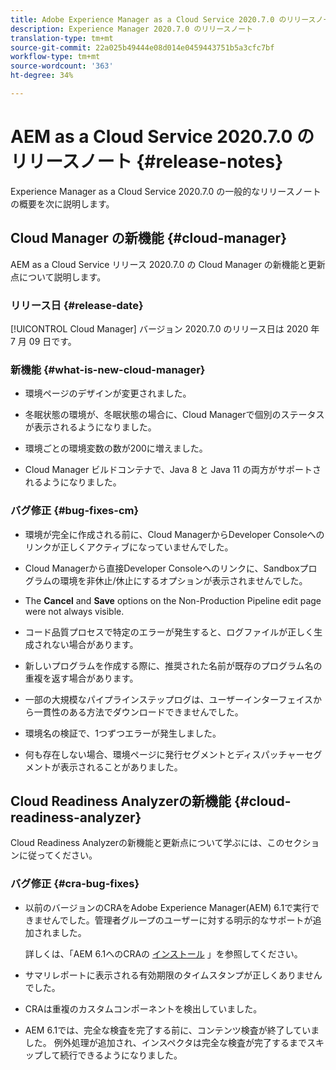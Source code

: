```yaml
---
title: Adobe Experience Manager as a Cloud Service 2020.7.0 のリリースノート
description: Experience Manager 2020.7.0 のリリースノート
translation-type: tm+mt
source-git-commit: 22a025b49444e08d014e0459443751b5a3cfc7bf
workflow-type: tm+mt
source-wordcount: '363'
ht-degree: 34%

---
```



# AEM as a Cloud Service 2020.7.0 のリリースノート {#release-notes}

Experience Manager as a Cloud Service 2020.7.0 の一般的なリリースノートの概要を次に説明します。

## Cloud Manager の新機能 {#cloud-manager}

AEM as a Cloud Service リリース 2020.7.0 の Cloud Manager の新機能と更新点について説明します。

### リリース日 {#release-date}

[!UICONTROL Cloud Manager] バージョン 2020.7.0 のリリース日は 2020 年 7 月 09 日です。

### 新機能 {#what-is-new-cloud-manager}

* 環境ページのデザインが変更されました。

* 冬眠状態の環境が、冬眠状態の場合に、Cloud Managerで個別のステータスが表示されるようになりました。

* 環境ごとの環境変数の数が200に増えました。

* Cloud Manager ビルドコンテナで、Java 8 と Java 11 の両方がサポートされるようになりました。

### バグ修正 {#bug-fixes-cm}

* 環境が完全に作成される前に、Cloud ManagerからDeveloper Consoleへのリンクが正しくアクティブになっていませんでした。

* Cloud Managerから直接Developer Consoleへのリンクに、Sandboxプログラムの環境を非休止/休止にするオプションが表示されませんでした。

* The **Cancel** and **Save** options on the Non-Production Pipeline edit page were not always visible.

* コード品質プロセスで特定のエラーが発生すると、ログファイルが正しく生成されない場合があります。

* 新しいプログラムを作成する際に、推奨された名前が既存のプログラム名の重複を返す場合があります。

* 一部の大規模なパイプラインステップログは、ユーザーインターフェイスから一貫性のある方法でダウンロードできませんでした。

* 環境名の検証で、1つずつエラーが発生しました。

* 何も存在しない場合、環境ページに発行セグメントとディスパッチャーセグメントが表示されることがありました。

## Cloud Readiness Analyzerの新機能 {#cloud-readiness-analyzer}

Cloud Readiness Analyzerの新機能と更新点について学ぶには、このセクションに従ってください。

### バグ修正 {#cra-bug-fixes}

* 以前のバージョンのCRAをAdobe Experience Manager(AEM) 6.1で実行できませんでした。管理者グループのユーザーに対する明示的なサポートが追加されました。

   詳しくは、「AEM 6.1へのCRAの [インストール](https://docs.adobe.com/content/help/en/experience-manager-cloud-service/moving/cloud-migration/cloud-readiness-analyzer/using-cloud-readiness-analyzer.html#installing-on-aem61) 」を参照してください。

* サマリレポートに表示される有効期限のタイムスタンプが正しくありませんでした。

* CRAは重複のカスタムコンポーネントを検出していました。

* AEM 6.1では、完全な検査を完了する前に、コンテンツ検査が終了していました。 例外処理が追加され、インスペクタは完全な検査が完了するまでスキップして続行できるようになりました。

